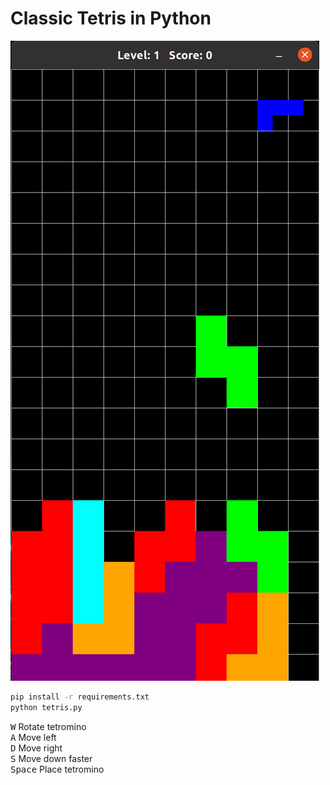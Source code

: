 # Classic Tetris in Python

![screenshot](https://github.com/federicozappone/tetris/blob/main/gui.png?raw=true)

```bash
pip install -r requirements.txt
python tetris.py
```

<kbd>W</kbd> Rotate tetromino\
<kbd>A</kbd> Move left\
<kbd>D</kbd> Move right\
<kbd>S</kbd> Move down faster\
<kbd>Space</kbd> Place tetromino
